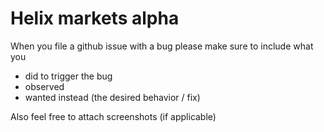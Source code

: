 # Helix markets alpha

When you file a github issue with a bug please make sure to include what you

- did to trigger the bug
- observed
- wanted instead (the desired behavior / fix)


Also feel free to attach screenshots (if applicable)
